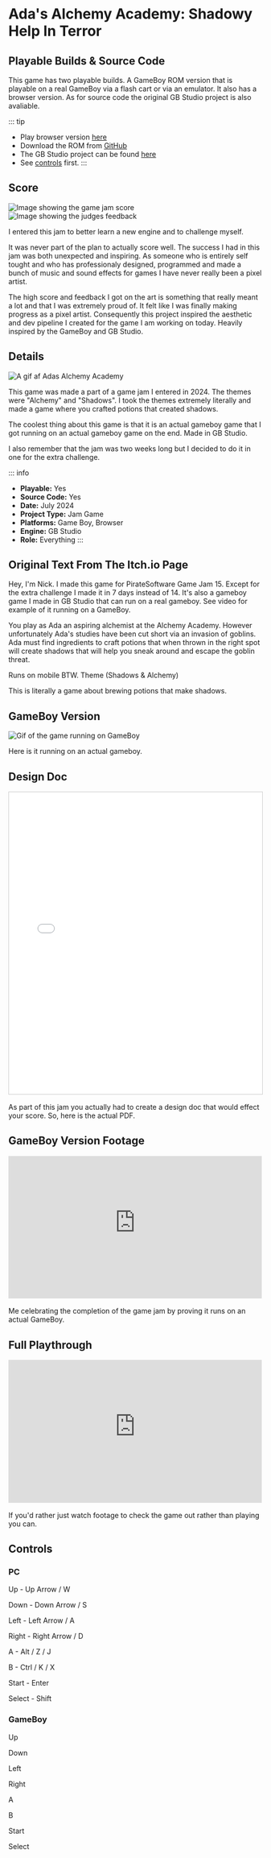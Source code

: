 # Ada's Alchemy Academy: Shadowy Help In Terror

## Playable Builds & Source Code

This game has two playable builds. A GameBoy ROM version that is playable on a real GameBoy via a flash cart or via an emulator. It also has a browser version. As for source code the original GB Studio project is also avaliable.

::: tip
- Play browser version [here](./play_ada.md)
- Download the ROM from [GitHub](https://github.com/OwlfaceGames/owlface_archive/releases)
- The GB Studio project can be found [here](https://github.com/OwlfaceGames/owlface_archive/tree/master/source_code/adas_alchemy_academy_shadowy_help_in_terror/game)
- See [controls](#controls) first.
:::

## Score

![Image showing the game jam score](images/ada_grade.jpeg)
![Image showing the judges feedback](images/ada_feedback.png)

I entered this jam to better learn a new engine and to challenge myself.

It was never part of the plan to actually score well. The success I had in this jam was both unexpected and inspiring. As someone who is entirely self tought and who has professionaly designed, programmed and made a bunch of music and sound effects for games I have never really been a pixel artist.

The high score and feedback I got on the art is something that really meant a lot and that I was extremely proud of. It felt like I was finally making progress as a pixel artist. Consequently this project inspired the aesthetic and dev pipeline I created for the game I am working on today. Heavily inspired by the GameBoy and GB Studio.

## Details

![A gif af Adas Alchemy Academy](images/ada.gif)

This game was made a part of a game jam I entered in 2024. The themes were "Alchemy" and "Shadows". I took the themes extremely literally and made a game where you crafted potions that created shadows.

The coolest thing about this game is that it is an actual gameboy game that I got running on an actual gameboy game on the end. Made in GB Studio.

I also remember that the jam was two weeks long but I decided to do it in one for the extra challenge.

::: info
- **Playable:** Yes 
- **Source Code:** Yes
- **Date:** July 2024
- **Project Type:** Jam Game
- **Platforms:** Game Boy, Browser
- **Engine:**  GB Studio
- **Role:** Everything 
:::

## Original Text From The Itch.io Page 

Hey, I'm Nick. I made this game for PirateSoftware Game Jam 15. Except for the extra challenge I made it in 7 days instead of 14. It's also a gameboy game I made in GB Studio that can run on a real gameboy. See video for example of it running on a GameBoy.

You play as Ada an aspiring alchemist at the Alchemy Academy. However unfortunately Ada's studies have been cut short via an invasion of goblins. Ada must find ingredients to craft potions that when thrown in the right spot will create shadows that will help you sneak around and escape the goblin threat.

Runs on mobile BTW.
Theme (Shadows & Alchemy)

This is literally a game about brewing potions that make shadows.

## GameBoy Version

![Gif of the game running on GameBoy](images/gameboy.gif)

Here is it running on an actual gameboy.

## Design Doc

<div style="position: relative; width: 100%; height: 600px; margin: 1rem 0; border: 1px solid #ccc;">
  <iframe 
    style="width: 100%; height: 100%; border: none;"
    src="/owlface_archive/design_docs/ada.pdf"
    type="application/pdf">
    <p>Your browser doesn't support PDF embedding. <a href="/path-to-your-pdf.pdf">Download the PDF</a> instead.</p>
  </iframe>
</div>

As part of this jam you actually had to create a design doc that would effect your score. So, here is the actual PDF.

## GameBoy Version Footage

<div style="position: relative; padding-bottom: 56.25%; height: 0; overflow: hidden; margin: 1rem 0;">
  <iframe 
    style="position: absolute; top: 0; left: 0; width: 100%; height: 100%; border: none;"
    src="https://www.youtube-nocookie.com/embed/zoYrRpHVWuM "
    allowfullscreen>
  </iframe>
</div>

Me celebrating the completion of the game jam by proving it runs on an actual GameBoy.

## Full Playthrough

<div style="position: relative; padding-bottom: 56.25%; height: 0; overflow: hidden; margin: 1rem 0;">
  <iframe 
    style="position: absolute; top: 0; left: 0; width: 100%; height: 100%; border: none;"
    src="https://www.youtube-nocookie.com/embed/i_eLPV0bfgU "
    allowfullscreen>
  </iframe>
</div>

If you'd rather just watch footage to check the game out rather than playing you can.

## Controls

### PC

Up - Up Arrow / W

Down - Down Arrow / S

Left - Left Arrow / A

Right - Right Arrow / D

A - Alt / Z / J

B - Ctrl / K / X

Start - Enter

Select - Shift


### GameBoy

Up 

Down 

Left 

Right 

A

B

Start

Select 
